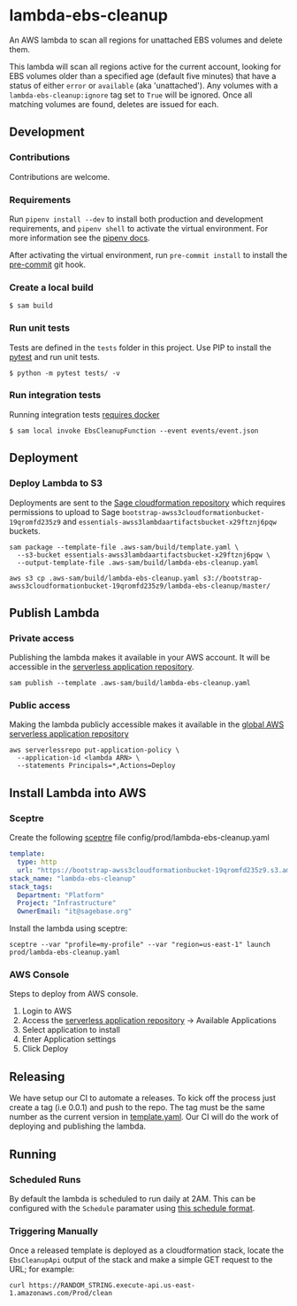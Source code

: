 # lambda-ebs-cleanup
An AWS lambda to scan all regions for unattached EBS volumes and delete them.

This lambda will scan all regions active for the current account, looking
for EBS volumes older than a specified age (default five minutes) that have
a status of either `error` or `available` (aka 'unattached'). Any volumes
with a `lambda-ebs-cleanup:ignore` tag set to `True` will be ignored.
Once all matching volumes are found, deletes are issued for each.

## Development

### Contributions
Contributions are welcome.

### Requirements
Run `pipenv install --dev` to install both production and development
requirements, and `pipenv shell` to activate the virtual environment. For more
information see the [pipenv docs](https://pipenv.pypa.io/en/latest/).

After activating the virtual environment, run `pre-commit install` to install
the [pre-commit](https://pre-commit.com/) git hook.

### Create a local build

```shell script
$ sam build
```

### Run unit tests
Tests are defined in the `tests` folder in this project. Use PIP to install the
[pytest](https://docs.pytest.org/en/latest/) and run unit tests.

```shell script
$ python -m pytest tests/ -v
```

### Run integration tests
Running integration tests
[requires docker](https://docs.aws.amazon.com/serverless-application-model/latest/developerguide/sam-cli-command-reference-sam-local-start-api.html)

```shell script
$ sam local invoke EbsCleanupFunction --event events/event.json
```

## Deployment

### Deploy Lambda to S3
Deployments are sent to the
[Sage cloudformation repository](https://bootstrap-awss3cloudformationbucket-19qromfd235z9.s3.amazonaws.com/index.html)
which requires permissions to upload to Sage
`bootstrap-awss3cloudformationbucket-19qromfd235z9` and
`essentials-awss3lambdaartifactsbucket-x29ftznj6pqw` buckets.

```shell script
sam package --template-file .aws-sam/build/template.yaml \
  --s3-bucket essentials-awss3lambdaartifactsbucket-x29ftznj6pqw \
  --output-template-file .aws-sam/build/lambda-ebs-cleanup.yaml

aws s3 cp .aws-sam/build/lambda-ebs-cleanup.yaml s3://bootstrap-awss3cloudformationbucket-19qromfd235z9/lambda-ebs-cleanup/master/
```

## Publish Lambda

### Private access
Publishing the lambda makes it available in your AWS account.  It will be accessible in
the [serverless application repository](https://console.aws.amazon.com/serverlessrepo).

```shell script
sam publish --template .aws-sam/build/lambda-ebs-cleanup.yaml
```

### Public access
Making the lambda publicly accessible makes it available in the
[global AWS serverless application repository](https://serverlessrepo.aws.amazon.com/applications)

```shell script
aws serverlessrepo put-application-policy \
  --application-id <lambda ARN> \
  --statements Principals=*,Actions=Deploy
```

## Install Lambda into AWS

### Sceptre
Create the following [sceptre](https://github.com/Sceptre/sceptre) file
config/prod/lambda-ebs-cleanup.yaml

```yaml
template:
  type: http
  url: "https://bootstrap-awss3cloudformationbucket-19qromfd235z9.s3.amazonaws.com/lambda-ebs-cleanup/master/lambda-ebs-cleanup.yaml"
stack_name: "lambda-ebs-cleanup"
stack_tags:
  Department: "Platform"
  Project: "Infrastructure"
  OwnerEmail: "it@sagebase.org"
```

Install the lambda using sceptre:
```shell script
sceptre --var "profile=my-profile" --var "region=us-east-1" launch prod/lambda-ebs-cleanup.yaml
```

### AWS Console
Steps to deploy from AWS console.

1. Login to AWS
2. Access the
[serverless application repository](https://console.aws.amazon.com/serverlessrepo)
-> Available Applications
3. Select application to install
4. Enter Application settings
5. Click Deploy

## Releasing

We have setup our CI to automate a releases.  To kick off the process just create
a tag (i.e 0.0.1) and push to the repo.  The tag must be the same number as the current
version in [template.yaml](template.yaml).  Our CI will do the work of deploying and publishing
the lambda.

## Running

### Scheduled Runs
By default the lambda is scheduled to run daily at 2AM. This can be configured with the
`Schedule` paramater using [this schedule format](https://docs.aws.amazon.com/AmazonCloudWatch/latest/events/ScheduledEvents.html).

### Triggering Manually

Once a released template is deployed as a cloudformation stack, locate the `EbsCleanupApi`
output of the stack and make a simple GET request to the URL; for example:

```shell
curl https://RANDOM_STRING.execute-api.us-east-1.amazonaws.com/Prod/clean
```
